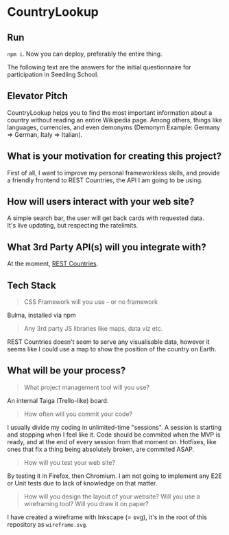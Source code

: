 # CountryLookup
  
## Run  
  
`npm i`. Now you can deploy, preferably the entire thing.

The following text are the answers for the initial questionnaire for participation in Seedling School.

## Elevator Pitch

CountryLookup helps you to find the most important information about a country without reading an entire Wikipedia page. Among others, things like languages, currencies, and even demonyms (Demonym Example: Germany => German, Italy => Italian).

## What is your motivation for creating this project?

First of all, I want to improve my personal frameworkless skills, and provide a friendly frontend to REST Countries, the API I am going to be using.

## How will users interact with your web site?
  
A simple search bar, the user will get back cards with requested data.  
It's live updating, but respecting the ratelimits.

## What 3rd Party API(s) will you integrate with?

At the moment, [REST Countries](https://restcountries.eu/).

## Tech Stack

> CSS Framework will you use - or no framework  
  
Bulma, installed via npm
> Any 3rd party JS libraries like maps, data viz etc.  
  
REST Countries doesn't seem to serve any visualisable data, however it seems like I could use a map to show the position of the country on Earth. 

## What will be your process?

> What project management tool will you use?  
  
An internal Taiga (Trello-like) board.  
> How often will you commit your code?  
  

I usually divide my coding in unlimited-time "sessions". A session is starting and stopping when I feel like it. Code should be commited when the MVP is ready, and at the end of every session from that moment on. Hotfixes, like ones that fix a thing being absolutely broken, are commited ASAP.  

> How will you test your web site?  
  
By testing it in Firefox, then Chromium. I am not going to implement any E2E or Unit tests due to lack of knowledge on that matter.  
  
> How will you design the layout of your website? Will you use a wireframing tool? Will you draw it on paper?  
  
I have created a wireframe with Inkscape (= svg), it's in the root of this repository as `wireframe.svg`.